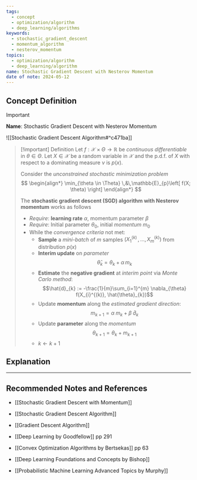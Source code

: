 ```yaml
---
tags:
  - concept
  - optimization/algorithm
  - deep_learning/algorithms
keywords:
  - stochastic_gradient_descent
  - momentum_algorithm
  - nesterov_momentum
topics:
  - optimization/algorithm
  - deep_learning/algorithm
name: Stochastic Gradient Descent with Nesterov Momentum
date of note: 2024-05-12
---
```


## Concept Definition

>[!important]
>**Name**: Stochastic Gradient Descent with Nesterov Momentum

![[Stochastic Gradient Descent Algorithm#^c471ba]]


>[!important] Definition
>Let  $f: \mathcal{X} \times \Theta \to \mathbb{R}$ be *continuous differentiable* in $\theta\in \Theta$. Let $X \in \mathcal{X}$ be a random variable in $\mathcal{X}$ and the p.d.f. of $X$ with respect to a dominating measure $\nu$ is $p(x)$.
>
>Consider the *unconstrained stochastic minimization problem*
>$$
>\begin{align*}
> \min_{\theta \in \Theta} \,&\,\mathbb{E}_{p}\left[  f(X; \theta) \right]
>\end{align*}
>$$
>
>The **stochastic gradient descent (SGD) algorithm with Nesterov momentum** works as follows
>- *Require*: **learning rate** $\alpha$, momentum parameter $\beta$
>- *Require*: Initial parameter $\theta_{0}$, initial *momentum* $m_{0}$
>- While the *convergence criteria* not met:
>	- **Sample** a *mini-batch* of $m$ samples $(X_{1}^{(k)} \,{,}\ldots{,}\,X_{m}^{(k)} )$ from distribution $p(x)$
>	- **Interim update** on *parameter* $$\hat{\theta}_{k} = \theta_{k} + \alpha\,m_{k}$$ 
>	- **Estimate** the **negative gradient** at *interim point* via *Monte Carlo method*: $$\hat{d}_{k} := -\frac{1}{m}\sum_{i=1}^{m} \nabla_{\theta} f(X_{i}^{(k)}, \hat{\theta}_{k})$$
>	- Update **momentum** along the *estimated gradient direction*:  $$m_{k+1} =  \alpha\;m_{k} + \beta\;\hat{d}_{k}$$ 
>	- Update **parameter** along the *momentum* $$\theta_{k+1} = \theta_{k} + m_{k+1}$$ 
>	- $k \leftarrow k+1$





## Explanation





-----------
##  Recommended Notes and References

- [[Stochastic Gradient Descent with Momentum]]
- [[Stochastic Gradient Descent Algorithm]]
- [[Gradient Descent Algorithm]]


- [[Deep Learning by Goodfellow]] pp 291
- [[Convex Optimization Algorithms by Bertsekas]] pp 63
- [[Deep Learning Foundations and Concepts by Bishop]]
- [[Probabilistic Machine Learning Advanced Topics by Murphy]]
